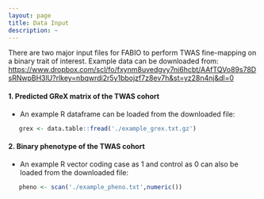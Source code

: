 ```yaml
---
layout: page
title: Data Input
description: ~
---
```

There are two major input files for FABIO to perform TWAS fine-mapping on a binary trait of interest. Example data can be downloaded from: https://www.dropbox.com/scl/fo/fxynm8uvedgvy7ni6hcbt/AAfTQVo89s78DsRNwpBH3lU?rlkey=nbqwrdi2r5y1bbojzf7z8ev7h&st=yz28n4nj&dl=0
#### 1. Predicted GReX matrix of the TWAS cohort
  * An example R dataframe can be loaded from the downloaded file:
 ```r
    grex <- data.table::fread('./example_grex.txt.gz')
 ```
  
#### 2. Binary phenotype of the TWAS cohort
  * An example R vector coding case as 1 and control as 0 can also be loaded from the downloaded file:
 ```r
    pheno <- scan('./example_pheno.txt',numeric())
 ``` 
